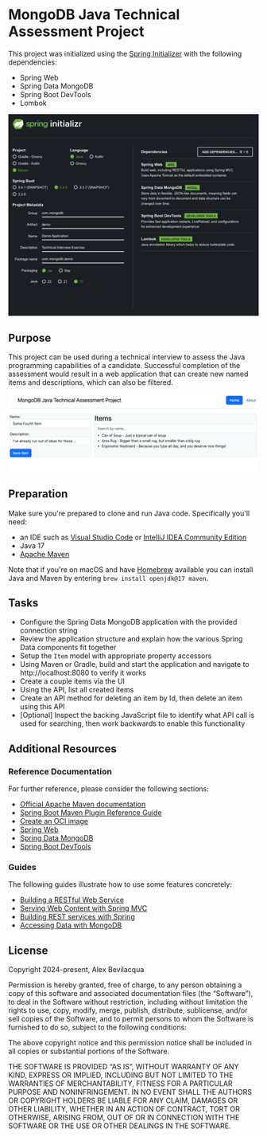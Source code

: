 # MongoDB Java Technical Assessment Project

This project was initialized using the [Spring Initializer](https://start.spring.io/) with the following dependencies:

* Spring Web
* Spring Data MongoDB
* Spring Boot DevTools
* Lombok

![](docs/SS%202024-11-28%2012.22.23.png)

## Purpose

This project can be used during a technical interview to assess the Java programming capabilities of a candidate. Successful completion of the assessment would result in a web application that can create new named items and descriptions, which can also be filtered.

![](docs/SS%202024-11-28%2014.19.45.png)

## Preparation

Make sure you're prepared to clone and run Java code. Specifically you'll need:

* an IDE such as [Visual Studio Code](https://code.visualstudio.com/download) or [IntelliJ IDEA Community Edition](https://www.jetbrains.com/idea/download/other.html)
* Java 17
* [Apache Maven](https://maven.apache.org/download.cgi)

Note that if you're on macOS and have [Homebrew](https://brew.sh/) available you can install Java and Maven by entering `brew install openjdk@17 maven`.

## Tasks

* Configure the Spring Data MongoDB application with the provided connection string
* Review the application structure and explain how the various Spring Data components fit together
* Setup the `Item` model with appropriate property accessors
* Using Maven or Gradle, build and start the application and navigate to http://localhost:8080 to verify it works
* Create a couple items via the UI
* Using the API, list all created items
* Create an API method for deleting an item by Id, then delete an item using this API
* [Optional] Inspect the backing JavaScript file to identify what API call is used for searching, then work backwards to enable this functionality

## Additional Resources

### Reference Documentation
For further reference, please consider the following sections:

* [Official Apache Maven documentation](https://maven.apache.org/guides/index.html)
* [Spring Boot Maven Plugin Reference Guide](https://docs.spring.io/spring-boot/3.4.0/maven-plugin)
* [Create an OCI image](https://docs.spring.io/spring-boot/3.4.0/maven-plugin/build-image.html)
* [Spring Web](https://docs.spring.io/spring-boot/3.4.0/reference/web/servlet.html)
* [Spring Data MongoDB](https://docs.spring.io/spring-boot/3.4.0/reference/data/nosql.html#data.nosql.mongodb)
* [Spring Boot DevTools](https://docs.spring.io/spring-boot/3.4.0/reference/using/devtools.html)

### Guides
The following guides illustrate how to use some features concretely:

* [Building a RESTful Web Service](https://spring.io/guides/gs/rest-service/)
* [Serving Web Content with Spring MVC](https://spring.io/guides/gs/serving-web-content/)
* [Building REST services with Spring](https://spring.io/guides/tutorials/rest/)
* [Accessing Data with MongoDB](https://spring.io/guides/gs/accessing-data-mongodb/)

## License

Copyright 2024-present, Alex Bevilacqua

Permission is hereby granted, free of charge, to any person obtaining a copy of this software and associated documentation files (the “Software”), to deal in the Software without restriction, including without limitation the rights to use, copy, modify, merge, publish, distribute, sublicense, and/or sell copies of the Software, and to permit persons to whom the Software is furnished to do so, subject to the following conditions:

The above copyright notice and this permission notice shall be included in all copies or substantial portions of the Software.

THE SOFTWARE IS PROVIDED “AS IS”, WITHOUT WARRANTY OF ANY KIND, EXPRESS OR IMPLIED, INCLUDING BUT NOT LIMITED TO THE WARRANTIES OF MERCHANTABILITY, FITNESS FOR A PARTICULAR PURPOSE AND NONINFRINGEMENT. IN NO EVENT SHALL THE AUTHORS OR COPYRIGHT HOLDERS BE LIABLE FOR ANY CLAIM, DAMAGES OR OTHER LIABILITY, WHETHER IN AN ACTION OF CONTRACT, TORT OR OTHERWISE, ARISING FROM, OUT OF OR IN CONNECTION WITH THE SOFTWARE OR THE USE OR OTHER DEALINGS IN THE SOFTWARE.